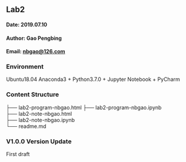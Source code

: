 ## Lab2
#### Date: 2019.07.10
#### Author: Gao Pengbing
#### Email: nbgao@126.com

### Environment
Ubuntu18.04
Anaconda3 + Python3.7.0 + Jupyter Notebook + PyCharm

### Content Structure               
├── lab2-program-nbgao.html
├── lab2-program-nbgao.ipynb         
├── lab2-note-nbgao.html        
├── lab2-note-nbgao.ipynb            
└── readme.md

### V1.0.0 Version Update
First draft
